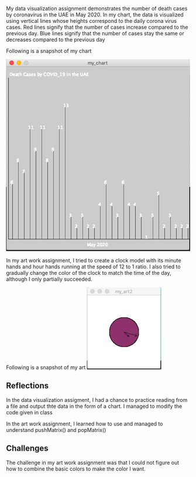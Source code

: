 My data visualization assignment demonstrates the number of death cases by coronavirus in the UAE in May 2020.
In my chart, the data is visualized using vertical lines whose heights correspond to the daily corona virus cases.
Red lines signify that the number of cases increase compared to the previous day.
Blue lines signify that the number of cases stay the same or decreases compared to the previous day

Following is a snapshot of my chart

![](my_chart.png)

In my art work assignment, I tried to create a clock model with its minute hands and hour hands running at the speed of 12 to 1 ratio.
I also tried to gradually change the color of the clock to match the time of the day, although I only partially succeeded.

Following is a snapshot of my art
![](my_art2.gif)

## Reflections
In the data visualization assigment, I had a chance to practice reading from a file and output thte data in the form of a chart. 
I managed to modify the code given in class

In the art work assignment, I learned how to use and managed to understand pushMatrix() and popMatrix()

## Challenges
The challenge in my art work assignment was that I could not figure out how to combine the basic colors to make the color I want.
